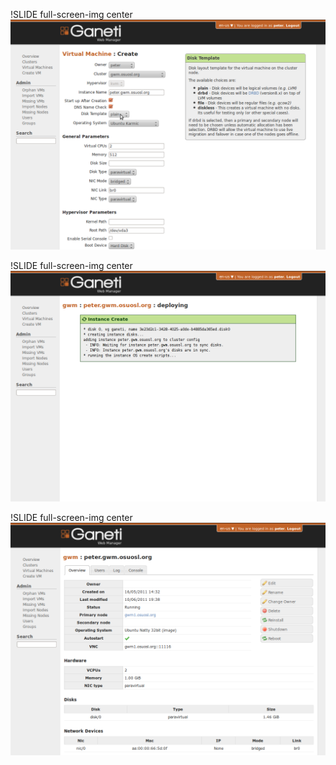 !SLIDE full-screen-img center
![instance-create](instance-create.png)

!SLIDE full-screen-img center
![instance-create](instance-create-job.png)

!SLIDE full-screen-img center
![instance_detail](instance-detail.png)




